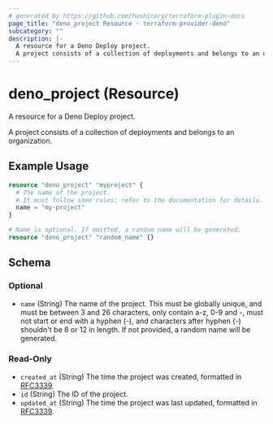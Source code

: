 ```yaml
---
# generated by https://github.com/hashicorp/terraform-plugin-docs
page_title: "deno_project Resource - terraform-provider-deno"
subcategory: ""
description: |-
  A resource for a Deno Deploy project.
  A project consists of a collection of deployments and belongs to an organization.
---
```


# deno_project (Resource)

A resource for a Deno Deploy project.

A project consists of a collection of deployments and belongs to an organization.

## Example Usage

```terraform
resource "deno_project" "myproject" {
  # The name of the project.
  # It must follow some rules; refer to the documentation for details.
  name = "my-project"
}

# Name is optional. If omitted, a random name will be generated.
resource "deno_project" "random_name" {}
```

<!-- schema generated by tfplugindocs -->
## Schema

### Optional

- `name` (String) The name of the project. This must be globally unique, and must be between 3 and 26 characters, only contain a-z, 0-9 and -, must not start or end with a hyphen (-), and characters after hyphen (-) shouldn't be 8 or 12 in length. If not provided, a random name will be generated.

### Read-Only

- `created_at` (String) The time the project was created, formatted in [RFC3339](https://datatracker.ietf.org/doc/html/rfc3339).
- `id` (String) The ID of the project.
- `updated_at` (String) The time the project was last updated, formatted in [RFC3339](https://datatracker.ietf.org/doc/html/rfc3339).

